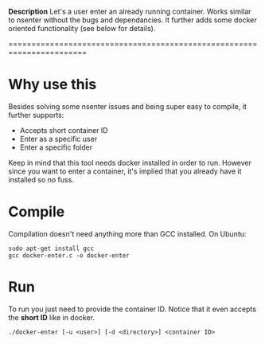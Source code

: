 **Description**
Let's a user enter an already running container. Works similar to nsenter without the bugs and dependancies. It further adds some docker oriented functionality (see below for details).


=======================================================================
             

# Why use this
Besides solving some nsenter issues and being super easy to compile, it further supports:
* Accepts short container ID
* Enter as a specific user
* Enter a specific folder

Keep in mind that this tool needs docker installed in order to run. However since you want to enter a container, it's implied that you already have it installed so no fuss.


# Compile
Compilation doesn't need anything more than GCC installed. On Ubuntu:
```
sudo apt-get install gcc
gcc docker-enter.c -o docker-enter
```


# Run
To run you just need to provide the container ID. Notice that it
even accepts the **short ID** like in docker.
```
./docker-enter [-u <user>] [-d <directory>] <container ID>
```
